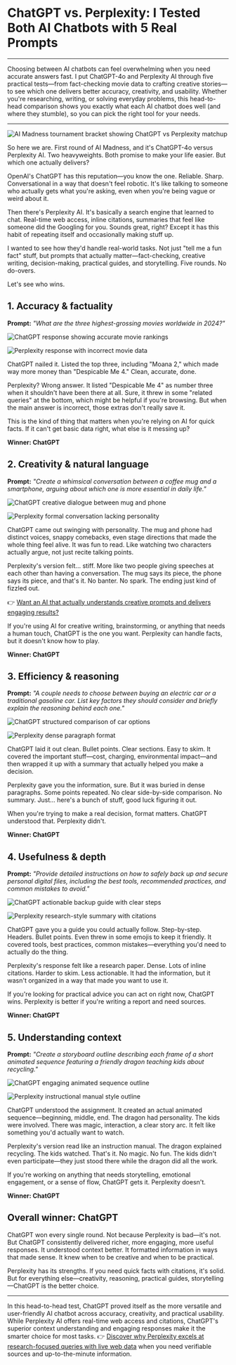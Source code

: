 # ChatGPT vs. Perplexity: I Tested Both AI Chatbots with 5 Real Prompts

---

Choosing between AI chatbots can feel overwhelming when you need accurate answers fast. I put ChatGPT-4o and Perplexity AI through five practical tests—from fact-checking movie data to crafting creative stories—to see which one delivers better accuracy, creativity, and usability. Whether you're researching, writing, or solving everyday problems, this head-to-head comparison shows you exactly what each AI chatbot does well (and where they stumble), so you can pick the right tool for your needs.

---

![AI Madness tournament bracket showing ChatGPT vs Perplexity matchup](image/9856086076.webp)

So here we are. First round of AI Madness, and it's ChatGPT-4o versus Perplexity AI. Two heavyweights. Both promise to make your life easier. But which one actually delivers?

OpenAI's ChatGPT has this reputation—you know the one. Reliable. Sharp. Conversational in a way that doesn't feel robotic. It's like talking to someone who actually gets what you're asking, even when you're being vague or weird about it.

Then there's Perplexity AI. It's basically a search engine that learned to chat. Real-time web access, inline citations, summaries that feel like someone did the Googling for you. Sounds great, right? Except it has this habit of repeating itself and occasionally making stuff up.

I wanted to see how they'd handle real-world tasks. Not just "tell me a fun fact" stuff, but prompts that actually matter—fact-checking, creative writing, decision-making, practical guides, and storytelling. Five rounds. No do-overs.

Let's see who wins.

## 1. Accuracy & factuality

**Prompt:** *"What are the three highest-grossing movies worldwide in 2024?"*

![ChatGPT response showing accurate movie rankings](image/5535081590.webp)

![Perplexity response with incorrect movie data](image/4401131708.webp)

ChatGPT nailed it. Listed the top three, including "Moana 2," which made way more money than "Despicable Me 4." Clean, accurate, done.

Perplexity? Wrong answer. It listed "Despicable Me 4" as number three when it shouldn't have been there at all. Sure, it threw in some "related queries" at the bottom, which might be helpful if you're browsing. But when the main answer is incorrect, those extras don't really save it.

This is the kind of thing that matters when you're relying on AI for quick facts. If it can't get basic data right, what else is it messing up?

**Winner: ChatGPT**

## 2. Creativity & natural language

**Prompt:** *"Create a whimsical conversation between a coffee mug and a smartphone, arguing about which one is more essential in daily life."*

![ChatGPT creative dialogue between mug and phone](image/4113182990.webp)

![Perplexity formal conversation lacking personality](image/48480180.webp)

ChatGPT came out swinging with personality. The mug and phone had distinct voices, snappy comebacks, even stage directions that made the whole thing feel alive. It was fun to read. Like watching two characters actually argue, not just recite talking points.

Perplexity's version felt... stiff. More like two people giving speeches at each other than having a conversation. The mug says its piece, the phone says its piece, and that's it. No banter. No spark. The ending just kind of fizzled out.

👉 [Want an AI that actually understands creative prompts and delivers engaging results?](https://pplx.ai/ixkwood69619635)

If you're using AI for creative writing, brainstorming, or anything that needs a human touch, ChatGPT is the one you want. Perplexity can handle facts, but it doesn't know how to play.

**Winner: ChatGPT**

## 3. Efficiency & reasoning

**Prompt:** *"A couple needs to choose between buying an electric car or a traditional gasoline car. List key factors they should consider and briefly explain the reasoning behind each one."*

![ChatGPT structured comparison of car options](image/444817305840.webp)

![Perplexity dense paragraph format](image/2933769099428.webp)

ChatGPT laid it out clean. Bullet points. Clear sections. Easy to skim. It covered the important stuff—cost, charging, environmental impact—and then wrapped it up with a summary that actually helped you make a decision.

Perplexity gave you the information, sure. But it was buried in dense paragraphs. Some points repeated. No clear side-by-side comparison. No summary. Just... here's a bunch of stuff, good luck figuring it out.

When you're trying to make a real decision, format matters. ChatGPT understood that. Perplexity didn't.

**Winner: ChatGPT**

## 4. Usefulness & depth

**Prompt:** *"Provide detailed instructions on how to safely back up and secure personal digital files, including the best tools, recommended practices, and common mistakes to avoid."*

![ChatGPT actionable backup guide with clear steps](image/10274706430.webp)

![Perplexity research-style summary with citations](image/1589166326585.webp)

ChatGPT gave you a guide you could actually follow. Step-by-step. Headers. Bullet points. Even threw in some emojis to keep it friendly. It covered tools, best practices, common mistakes—everything you'd need to actually do the thing.

Perplexity's response felt like a research paper. Dense. Lots of inline citations. Harder to skim. Less actionable. It had the information, but it wasn't organized in a way that made you want to use it.

If you're looking for practical advice you can act on right now, ChatGPT wins. Perplexity is better if you're writing a report and need sources.

**Winner: ChatGPT**

## 5. Understanding context

**Prompt:** *"Create a storyboard outline describing each frame of a short animated sequence featuring a friendly dragon teaching kids about recycling."*

![ChatGPT engaging animated sequence outline](image/60219001.webp)

![Perplexity instructional manual style outline](image/18764703.webp)

ChatGPT understood the assignment. It created an actual animated sequence—beginning, middle, end. The dragon had personality. The kids were involved. There was magic, interaction, a clear story arc. It felt like something you'd actually want to watch.

Perplexity's version read like an instruction manual. The dragon explained recycling. The kids watched. That's it. No magic. No fun. The kids didn't even participate—they just stood there while the dragon did all the work.

If you're working on anything that needs storytelling, emotional engagement, or a sense of flow, ChatGPT gets it. Perplexity doesn't.

**Winner: ChatGPT**

## Overall winner: ChatGPT

ChatGPT won every single round. Not because Perplexity is bad—it's not. But ChatGPT consistently delivered richer, more engaging, more useful responses. It understood context better. It formatted information in ways that made sense. It knew when to be creative and when to be practical.

Perplexity has its strengths. If you need quick facts with citations, it's solid. But for everything else—creativity, reasoning, practical guides, storytelling—ChatGPT is the better choice.

---

In this head-to-head test, ChatGPT proved itself as the more versatile and user-friendly AI chatbot across accuracy, creativity, and practical usability. While Perplexity AI offers real-time web access and citations, ChatGPT's superior context understanding and engaging responses make it the smarter choice for most tasks. 👉 [Discover why Perplexity excels at research-focused queries with live web data](https://pplx.ai/ixkwood69619635) when you need verifiable sources and up-to-the-minute information.
